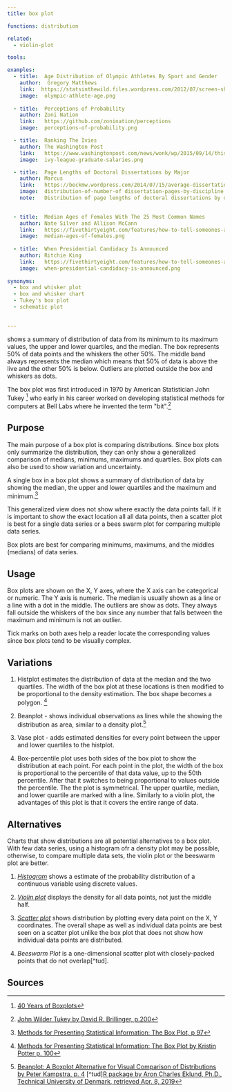 ```yaml
---
title: box plot

functions: distribution

related:
  - violin-plot

tools:

examples:
  - title:  Age Distribution of Olympic Athletes By Sport and Gender
    author:  Gregory Matthews
    link:  https://statsinthewild.files.wordpress.com/2012/07/screen-shot-2012-07-09-at-11-49-59-am.png
    image:  olympic-athlete-age.png
  
  - title:  Perceptions of Probability
    author: Zoni Nation
    link:   https://github.com/zonination/perceptions
    image:  perceptions-of-probability.png

  - title:  Ranking The Ivies
    author: The Washington Post
    link:   https://www.washingtonpost.com/news/wonk/wp/2015/09/14/this-chart-shows-why-parents-push-their-kids-so-hard-to-get-into-ivy-league-schools
    image:  ivy-league-graduate-salaries.png

  - title:  Page Lengths of Doctoral Dissertations by Major
    author: Marcus
    link:   https://beckmw.wordpress.com/2014/07/15/average-dissertation-and-thesis-length-take-two
    image:  distribution-of-number-of dissertation-pages-by-discipline.png
    note:   Distribution of page lengths of doctoral dissertations by discipline. The data is sorted by median. Number of records for each discipline is in parentheses.
    

  - title:  Median Ages of Females With The 25 Most Common Names
    author: Nate Silver and Allison McCann
    link:   https://fivethirtyeight.com/features/how-to-tell-someones-age-when-all-you-know-is-her-name/
    image:  median-ages-of-females.png
  
  - title:  When Presidential Candidacy Is Announced
    author: Ritchie King
    link:   https://fivethirtyeight.com/features/how-to-tell-someones-age-when-all-you-know-is-her-name/
    image:  when-presidential-candidacy-is-announced.png
    
synonyms:
  - box and whisker plot
  - box and whisker chart
  - Tukey's box plot
  - schematic plot
  

---
```


shows a summary of distribution of data from its minimum to its maximum values, the upper and lower quartiles, and the median. The box represents 50% of data points and the whiskers the other 50%. The middle band always represents
the median which means that 50% of data is above the live and the other 50% is below. Outliers are plotted outside the box and whiskers as dots.

<!--more--> 
The box plot was first introduced in 1970 by American Statistician John Tukey [^wickham] who early in his career worked on developing statistical methods for computers at Bell Labs where he invented the term "bit".[^billinger]

## Purpose
The main purpose of a box plot is comparing distributions. Since box plots only summarize the distribution, they can only show a generalized comparison of medians, minimums, maximums and quartiles. Box plots can also be used to show variation and uncertainty. 

A single box in a box plot shows a summary of distribution of data by showing the median, the upper and lower quartiles and the maximum and minimum.[^potter]

This generalized view does not show where exactly the data points fall. If it is important to show the exact location all all data points, then a scatter plot is best for a single data series or a bees swarm plot for comparing multiple data series.
 
Box plots are best for comparing minimums, maximums, and the middles (medians) of data series.



## Usage
Box plots are shown on the X, Y axes, where the X axis can be categorical or numeric. The Y axis is numeric. The median is usually shown as a line or a line with a dot in the middle. The outliers are show as dots. They always fall outside the whiskers of the box since any number that falls between the maximum and minimum is not an outlier.

Tick marks on both axes help a reader locate the corresponding values since box plots tend to be visually complex.

## Variations
1. Histplot estimates the distribution of data at the median and the two quartiles. The width of the box plot at these locations is then modified to be proportional to the density estimation. The box shape becomes a polygon. [^potter2] 

2. Beanplot - shows individual observations as lines while the showing the distribution as area, similar to a density plot.[^kampstra]

3. Vase plot - adds estimated densities for every point between the upper and lower quartiles to the histplot. 

4. Box-percentile plot uses both sides of the box plot to show the distribution at each point. For each point in the plot, the width of the box is proportional to the percentile of that data value, up to the 50th percentile. After that it switches to being proportional to values outside the percentile. The the plot is symmetrical. The upper quartile, median, and lower quartile are marked with a line. Similarly to a violin plot, the advantages of this plot is that it covers the entire range of data.



## Alternatives
Charts that show distributions are all potential alternatives to a box plot. With few data series, using a histogram ofr a density plot may be possible, otherwise, to compare multiple data sets, the violin plot or the beeswarm plot are better.

1. [*Histogram*](/histogram) shows a estimate of the probability distribution of a continuous variable using discrete values.

2. [*Violin plot*](/violion-plot) displays the density for all data points, not just the middle half.

3. [*Scatter plot*](/scatter-plot) shows distribution by plotting every data point on the X, Y coordinates. The overall shape as well as individual data points are best seen on a scatter plot unlike the box plot that does not show how individual data points are distributed.

4. *Beeswarm Plot* is a one-dimensional scatter plot with closely-packed points that do not overlap[^tud].

## Sources
[^wickham]: [40 Years of Boxplots](http://vita.had.co.nz/papers/boxplots.pdf)
[^billinger]: [John Wilder Tukey by David R. Brillinger, p.200](https://www.ams.org/notices/200202/fea-tukey.pdf)
[^potter]: [Methods for Presenting Statistical Information: The Box Plot, p 97](http://www.sci.utah.edu/~kpotter/publications/potter-2006-MPSI.pdf)
[^potter2]: [Methods for Presenting Statistical Information: The Box Plot by Kristin Potter p. 100](http://www.sci.utah.edu/~kpotter/publications/potter-2006-MPSI.pdf)
[^kampstra]: [Beanplot: A Boxplot Alternative for Visual Comparison of Distributions by Peter Kampstra, p. 4](https://cran.r-project.org/web/packages/beanplot/vignettes/beanplot.pdf)
[^tud][R package by Aron Charles Eklund, Ph.D., Technical University of Denmark, retrieved Apr. 8, 2019](http://www.cbs.dtu.dk/~eklund/beeswarm/)

